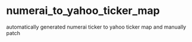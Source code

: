 # numerai_to_yahoo_ticker_map
automatically generated numerai ticker to yahoo ticker map and manually patch
